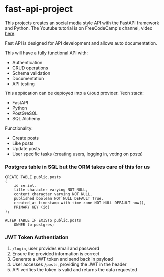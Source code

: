 # fast-api-project

This projects creates an social media style API with the FastAPI framework and Python. The Youtube tutorial is on FreeCodeCamp's channel, video [here](<https://youtu.be/0sOvCWFmrtA?si=81zxPiORHVsDrPFF>).

Fast API is designed for API development and allows auto documentation.

This will have a fully functional API with:

- Authentication
- CRUD operations
- Schema validation
- Documentation
- API testing

This application can be deployed into a Cloud provider. Tech stack:

- FastAPI
- Python
- PostGreSQL
- SQL Alchemy

Functionality:

- Create posts
- Like posts
- Update posts
- User specific tasks (creating users, logging in, voting on posts)


### Postgres table in SQL but the ORM takes care of this for us
```
CREATE TABLE public.posts
(
    id serial,
    title character varying NOT NULL,
    content character varying NOT NULL,
    published boolean NOT NULL DEFAULT True,
    created_at timestamp with time zone NOT NULL DEFAULT now(),
    PRIMARY KEY (id)
);

ALTER TABLE IF EXISTS public.posts
    OWNER to postgres;
```

### JWT Token Authentiation
1. `/login`, user provides email and password
2. Ensure the provided information is correct
3. Generate a JWT token and send back in payload
4. User accesses `/posts`, providing the JWT in the header
5. API verifies the token is valid and returns the data requested